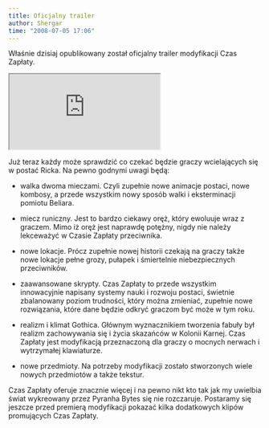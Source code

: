 ```yaml
---
title: Oficjalny trailer
author: Shergar
time: "2008-07-05 17:06"
---
```


Właśnie dzisiaj opublikowany został oficjalny trailer modyfikacji Czas Zapłaty. 

<iframe class="video" src="https://www.youtube.com/embed/jAJKqc4k-xs" allowfullscreen></iframe>

Już teraz każdy może sprawdzić co czekać będzie graczy wcielających się w postać Ricka. Na pewno godnymi uwagi będą:

- walka dwoma mieczami. Czyli zupełnie nowe animacje postaci, nowe kombosy, a przede wszystkim nowy sposób walki i eksterminacji pomiotu Beliara.

- miecz runiczny. Jest to bardzo ciekawy oręż, który ewoluuje wraz z graczem. Mimo iż oręż jest naprawdę potężny, nigdy nie należy lekceważyć w Czasie Zapłaty przeciwnika.

- nowe lokacje. Prócz zupełnie nowej historii czekają na graczy także nowe lokacje pełne grozy, pułapek i śmiertelnie niebezpiecznych przeciwników.

- zaawansowane skrypty. Czas Zapłaty to przede wszystkim innowacyjnie napisany systemy nauki i rozwoju postaci, świetnie zbalanowany poziom trudności, który można zmieniać, zupełnie nowe rozwiązania, które dane będzie odkryć graczom być może w tym roku.

- realizm i klimat Gothica. Głównym wyznacznikiem tworzenia fabuły był realizm zachowywania się i życia skazańców w Kolonii Karnej. Czas Zapłaty jest modyfikacją przeznaczoną dla graczy o mocnych nerwach i wytrzymałej klawiaturze.

- nowe przedmioty. Na potrzeby modyfikacji zostało stworzonych wiele nowych przedmiotów a także tekstur.

Czas Zapłaty oferuje znacznie więcej i na pewno nikt kto tak jak my uwielbia świat wykreowany przez Pyranha Bytes się nie rozczaruje. 
Postaramy się jeszcze przed premierą modyfikacji pokazać kilka dodatkowych klipów promujących Czas Zapłaty.